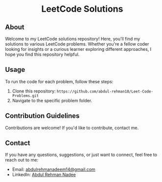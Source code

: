 <div align="center">
  <h1>LeetCode Solutions</h1>
</div>

## About

Welcome to my LeetCode solutions repository! Here, you'll find my solutions to various LeetCode problems. Whether you're a fellow coder looking for insights or a curious learner exploring different approaches, I hope you find this repository helpful.

## Usage

To run the code for each problem, follow these steps:

1. Clone this repository: `https://github.com/abdul-rehman18/Leet-Code-Problems.git`
2. Navigate to the specific problem folder.

## Contribution Guidelines

Contributions are welcome! If you'd like to contribute, contact me.

## Contact

If you have any questions, suggestions, or just want to connect, feel free to reach out to me:

- Email: abdulrehmanadeem14@gmail.com
- LinkedIn: [Abdul Rehman Nadee](https://www.linkedin.com/in/python-django-ml-flutter-developer/)

</div>

